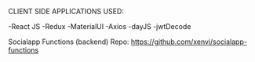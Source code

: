 CLIENT SIDE APPLICATIONS USED:

-React JS
-Redux
-MaterialUI
-Axios
-dayJS
-jwtDecode

Socialapp Functions (backend) Repo:
https://github.com/xenvi/socialapp-functions
